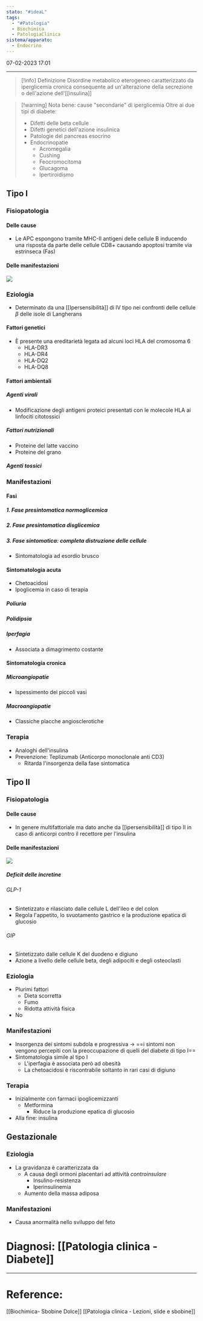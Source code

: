 ```yaml
---
stato: "#ideaL"
tags:
  - "#Patologia"
  - Biochimica
  - PatologiaClinica
sistema/apparato:
  - Endocrino
---
```

07-02-2023 17:01

---

>[!info] Definizione
> Disordine metabolico eterogeneo caratterizzato da iperglicemia cronica consequente ad un'alterazione della secrezione o dell'azione dell'[[insulina]]

>[!warning] Nota bene: cause "secondarie" di iperglicemia
>Oltre ai due tipi di diabete:
>- Difetti delle beta cellule 
>- Difetti genetici dell'azione insulinica
>- Patologie del pancreas esocrino
>- Endocrinopatie
>	- Acromegalia
>	- Cushing 
>	- Feocromocitoma
>	- Glucagoma
>	- Ipertiroidismo

## Tipo I
### Fisiopatologia
#### Delle cause
- Le APC espongono tramite MHC-II antigeni delle cellule B inducendo una risposta da parte delle cellule CD8+ causando apoptosi tramite via estrinseca (Fas)
#### Delle manifestazioni
![](https://i.imgur.com/Wg5PfIm.png)

### Eziologia
- Determinato da una [[Ipersensibilità]] di IV tipo nei confronti delle cellule $\beta$ delle isole di Langherans 
#### Fattori genetici
- È presente una ereditarietà legata ad alcuni loci HLA del cromosoma 6
	- HLA-DR3
	- HLA-DR4
	- HLA-DQ2
	- HLA-DQ8
#### Fattori ambientali
##### Agenti virali
- Modificazione degli antigeni proteici presentati con le molecole HLA ai linfociti citotossici
##### Fattori nutrizionali
- Proteine del latte vaccino 
- Proteine del grano
##### Agenti tossici
### Manifestazioni
#### Fasi
##### 1. Fase presintomatica normoglicemica
##### 2. Fase presintomatica disglicemica
##### 3. Fase sintomatica: completa distruzione delle cellule
- Sintomatologia ad esordio brusco
#### Sintomatologia acuta
- Chetoacidosi
- Ipoglicemia in caso di terapia
##### Poliuria
##### Polidipsia
##### Iperfagia
- Associata a dimagrimento costante
#### Sintomatologia cronica
##### Microangiopatie
- Ispessimento dei piccoli vasi
##### Macroangiopatie
- Classiche placche angiosclerotiche

### Terapia
- Analoghi dell'insulina
- Prevenzione: Teplizumab (Anticorpo monoclonale anti CD3)
	- Ritarda l'insorgenza della fase sintomatica
## Tipo II
### Fisiopatologia
#### Delle cause
- In genere multifattoriale ma dato anche da [[ipersensibilità]] di tipo II in caso di anticorpi contro il recettore per l'insulina
#### Delle manifestazioni
![](https://i.imgur.com/QDT0vkr.png)
##### Deficit delle incretine
###### GLP-1
- Sintetizzato e rilasciato dalle cellule L dell'ileo e del colon
- Regola l'appetito, lo svuotamento gastrico e la produzione epatica di glucosio
###### GIP
- Sintetizzato dalle cellule K del duodeno e digiuno
- Azione a livello delle cellule beta, degli adipociti e degli osteoclasti

### Eziologia
- Plurimi fattori
	- Dieta scorretta
	- Fumo
	- Ridotta attività fisica
- No
### Manifestazioni
- Insorgenza dei sintomi subdola e progressiva -> ==i sintomi non vengono percepiti con la preoccupazione di quelli del diabete di tipo I==
- Sintomatologia simile al tipo I
	- L'iperfagia è associata però ad obesità
	- La chetoacidosi è riscontrabile soltanto in rari casi di digiuno

### Terapia
- Inizialmente con farmaci ipoglicemizzanti
	- Metformina
		- Riduce la produzione epatica di glucosio
- Alla fine: insulina
## Gestazionale
### Eziologia
- La gravidanza è caratterizzata da
	- A causa degli ormoni placentari ad attività *controinsulare*
		- Insulino-resistenza
		- Iperinsulinemia 
	- Aumento della massa adiposa
### Manifestazioni
- Causa anormalità nello sviluppo del feto



# Diagnosi: [[Patologia clinica - Diabete]]






---
# Reference:
[[Biochimica- Sbobine Dolce]]
[[Patologia clinica - Lezioni, slide e sbobine]]